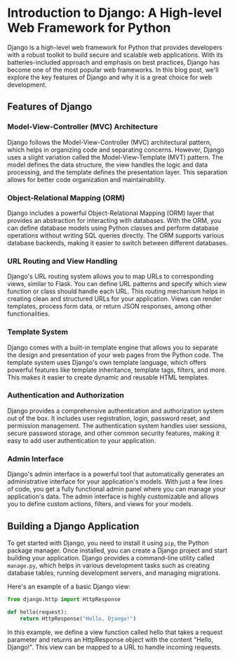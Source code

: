 # Introduction to Django: A High-level Web Framework for Python

Django is a high-level web framework for Python that provides developers with a robust toolkit to build secure and scalable web applications. With its batteries-included approach and emphasis on best practices, Django has become one of the most popular web frameworks. In this blog post, we'll explore the key features of Django and why it is a great choice for web development.

## Features of Django

### Model-View-Controller (MVC) Architecture

Django follows the Model-View-Controller (MVC) architectural pattern, which helps in organizing code and separating concerns. However, Django uses a slight variation called the Model-View-Template (MVT) pattern. The model defines the data structure, the view handles the logic and data processing, and the template defines the presentation layer. This separation allows for better code organization and maintainability.

### Object-Relational Mapping (ORM)

Django includes a powerful Object-Relational Mapping (ORM) layer that provides an abstraction for interacting with databases. With the ORM, you can define database models using Python classes and perform database operations without writing SQL queries directly. The ORM supports various database backends, making it easier to switch between different databases.

### URL Routing and View Handling

Django's URL routing system allows you to map URLs to corresponding views, similar to Flask. You can define URL patterns and specify which view function or class should handle each URL. This routing mechanism helps in creating clean and structured URLs for your application. Views can render templates, process form data, or return JSON responses, among other functionalities.

### Template System

Django comes with a built-in template engine that allows you to separate the design and presentation of your web pages from the Python code. The template system uses Django's own template language, which offers powerful features like template inheritance, template tags, filters, and more. This makes it easier to create dynamic and reusable HTML templates.

### Authentication and Authorization

Django provides a comprehensive authentication and authorization system out of the box. It includes user registration, login, password reset, and permission management. The authentication system handles user sessions, secure password storage, and other common security features, making it easy to add user authentication to your application.

### Admin Interface

Django's admin interface is a powerful tool that automatically generates an administrative interface for your application's models. With just a few lines of code, you get a fully functional admin panel where you can manage your application's data. The admin interface is highly customizable and allows you to define custom actions, filters, and views for your models.

## Building a Django Application

To get started with Django, you need to install it using `pip`, the Python package manager. Once installed, you can create a Django project and start building your application. Django provides a command-line utility called `manage.py`, which helps in various development tasks such as creating database tables, running development servers, and managing migrations.

Here's an example of a basic Django view:

```python
from django.http import HttpResponse

def hello(request):
    return HttpResponse("Hello, Django!")
```

In this example, we define a view function called hello that takes a request parameter and returns an HttpResponse object with the content "Hello, Django!". This view can be mapped to a URL to handle incoming requests.
